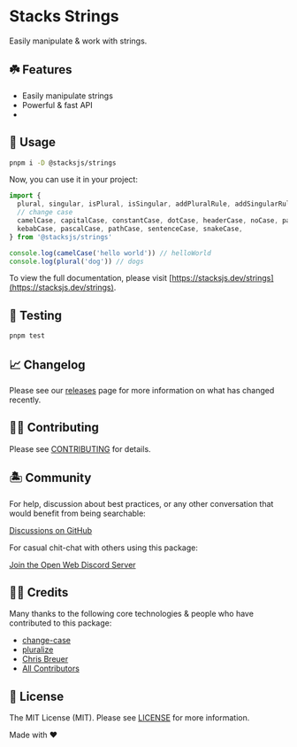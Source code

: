 # Stacks Strings

Easily manipulate & work with strings.

## ☘️ Features

- Easily manipulate strings
- Powerful & fast API
-

## 🤖 Usage

```bash
pnpm i -D @stacksjs/strings
```

Now, you can use it in your project:

```js
import {
  plural, singular, isPlural, isSingular, addPluralRule, addSingularRule, addIrregularRule, addUncountableRule
  // change case
  camelCase, capitalCase, constantCase, dotCase, headerCase, noCase, paramCase,
  kebabCase, pascalCase, pathCase, sentenceCase, snakeCase,
} from '@stacksjs/strings'

console.log(camelCase('hello world')) // helloWorld
console.log(plural('dog')) // dogs
```

To view the full documentation, please visit [https://stacksjs.dev/strings](https://stacksjs.dev/strings).

## 🧪 Testing

```bash
pnpm test
```

## 📈 Changelog

Please see our [releases](https://github.com/stacksjs/stacks/releases) page for more information on what has changed recently.

## 💪🏼 Contributing

Please see [CONTRIBUTING](../../.github/CONTRIBUTING.md) for details.

## 🏝 Community

For help, discussion about best practices, or any other conversation that would benefit from being searchable:

[Discussions on GitHub](https://github.com/stacksjs/stacks/discussions)

For casual chit-chat with others using this package:

[Join the Open Web Discord Server](https://discord.ow3.org)

## 🙏🏼 Credits

Many thanks to the following core technologies & people who have contributed to this package:

- [change-case](https://www.npmjs.com/package/change-case)
- [pluralize](https://www.npmjs.com/package/pluralize)
- [Chris Breuer](https://github.com/chrisbbreuer)
- [All Contributors](../../contributors)

## 📄 License

The MIT License (MIT). Please see [LICENSE](https://github.com/stacksjs/stacks/tree/main/LICENSE.md) for more information.

Made with ❤️

